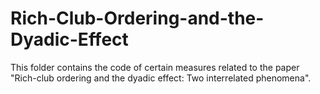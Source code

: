 # Rich-Club-Ordering-and-the-Dyadic-Effect
This folder contains the code of certain measures related to the paper "Rich-club ordering and the dyadic effect: Two interrelated phenomena".
